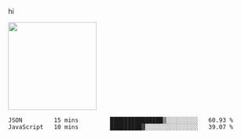 hi

<img height="180em" src="https://github-readme-stats.vercel.app/api?username=AProductiveNerd&show_icons=true&hide_border=true&&count_private=true&include_all_commits=true" />

<!--START_SECTION:waka-->
```text
JSON         15 mins         ███████████████▒░░░░░░░░░   60.93 % 
JavaScript   10 mins         █████████▓░░░░░░░░░░░░░░░   39.07 % 
```
<!--END_SECTION:waka-->
